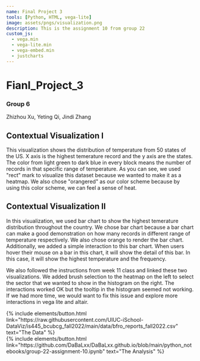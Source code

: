 ```yaml
---
name: Final Project 3
tools: [Python, HTML, vega-lite]
image: assets/pngs/visualization.png
description: This is the assignment 10 from group 22
custom_js:
  - vega.min
  - vega-lite.min
  - vega-embed.min
  - justcharts
---
```


# Fianl_Project_3

### Group 6

Zhizhou Xu, Yeting Qi, Jindi Zhang

## Contextual Visualization Ⅰ

<vegachart schema-url="{{ site.baseurl }}/assets/json/PPG_position.json" style="width: 100%"></vegachart>
This visualization shows the distribution of temperature from 50 states of the US. X axis is the highest temerature record and the y axis are the states. The color from light green to dark blue in every block means the number of records in that specific range of temperature. As you can see, we used "rect" mark to visualize this dataset because we wanted to make it as a heatmap. We also chose "orangered" as our color scheme because by using this color scheme, we can feel a sense of heat.

## Contextual Visualization Ⅱ

<vegachart schema-url="{{ site.baseurl }}/assets/json/PPG_AGE.json" style="width: 100%"></vegachart>
In this visualization, we used bar chart to show the highest temerature distribution throughout the country. We chose bar chart because a bar chart can make a good demonstration on how many records in different range of temperature respectively. We also chose orange to render the bar chart. Additionally, we added a simple interaction to this bar chart. When users hover their mouse on a bar in this chart, it will show the detail of this bar. In this case, it will show the highest temperature and the frequency.

<vegachart schema-url="{{ site.baseurl }}/assets/json/Team_PPG.json" style="width: 100%"></vegachart>
We also followed the instructions from week 11 class and linked these two visualizations. We added brush selection to the heatmap on the left to select the sector that we wanted to show in the histogram on the right. The interactions worked OK but the tooltip in the histogram seemed not working. If we had more time, we would want to fix this issue and explore more interactions in vega lite and altair.

<!-- these are written in a combo of html and liquid -->

<div class="left">
{% include elements/button.html link="https://raw.githubusercontent.com/UIUC-iSchool-DataViz/is445_bcubcg_fall2022/main/data/bfro_reports_fall2022.csv" text="The Data" %}
</div>

<div class="right">
{% include elements/button.html link="https://github.com/DaBaLxx/DaBaLxx.github.io/blob/main/python_notebooks/group-22-assignment-10.ipynb" text="The Analysis" %}
</div>
